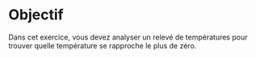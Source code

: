 
# Objectif

Dans cet exercice, vous devez analyser un relevé de températures pour trouver quelle température se rapproche le plus de zéro.
